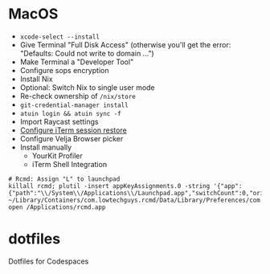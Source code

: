 
# MacOS

- `xcode-select --install`
- Give Terminal "Full Disk Access" (otherwise you'll get the error: "Defaults: Could not write to domain ...")
- Make Terminal a "Developer Tool"
- Configure sops encryption
- Install Nix
- Optional: Switch Nix to single user mode
- Re-check ownership of `/nix/store`
- `git-credential-manager install`
- `atuin login && atuin sync -f`
- Import Raycast settings
- [Configure iTerm session restore](https://iterm2.com/why_no_content.html)
- Configure Velja Browser picker
- Install manually
  - YourKit Profiler
  - iTerm Shell Integration




```shell
# Rcmd: Assign "L" to launchpad
killall rcmd; plutil -insert appKeyAssignments.0 -string '{"app":{"path":"\\/System\\/Applications\\/Launchpad.app","switchCount":0,"originalName":"Launchpad","url":"file:\\/\\/\\/System\\/Applications\\/Launchpad.app\\/","identifier":"com.apple.launchpad.launcher","useCount":0},"key":"l","whenAlreadyFocusedAction":0,"index":0}' ~/Library/Containers/com.lowtechguys.rcmd/Data/Library/Preferences/com.lowtechguys.rcmd.plist; open /Applications/rcmd.app
```


# dotfiles
Dotfiles for Codespaces


